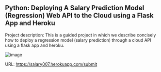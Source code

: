 ## Python: Deploying A Salary Prediction Model (Regression) Web API to the Cloud using a Flask App and Heroku
Project description:
            This is a guided project in which we describe concisely how to deploy a regression model (salary prediction) through a cloud API using a flask app and heroku.
            
![image](https://user-images.githubusercontent.com/72297166/142756065-dab4febc-c0b2-4c26-95a2-dd4ee031669a.png)

URL: https://salary007.herokuapp.com/submit

